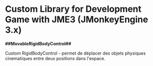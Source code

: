 <h1>Custom Library for Development Game with JME3 (JMonkeyEngine 3.x)</h1>

**##MovableRigidBodyControl##**

Custom RigidBodyControl - permet de déplacer des objets physiques cinematiques entre deux positions dans l'espace.


